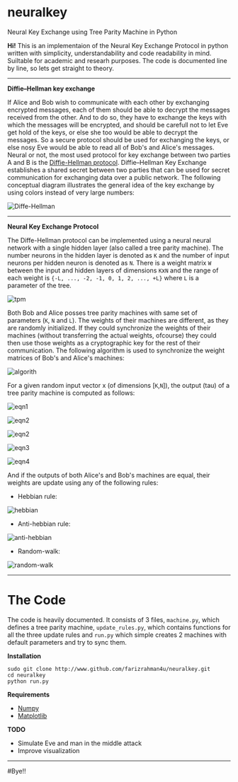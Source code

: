 # neuralkey
Neural Key Exchange using Tree Parity Machine in Python

**Hi!** This is an implementaion of the Neural Key Exchange Protocol in python written with simplicity, understandability and code readability in mind. Suiltable for academic and researh purposes. The code is documented line by line, so lets get straight to theory.
___
**Diffie–Hellman key exchange**

If Alice and Bob wish to communicate with each other by exchanging encrypted messages, each of them should be able to decrypt the messages received from the other. And to do so, they have to exchange the keys with which the messages will be encrypted, and should be carefull not to let Eve get hold of the keys, or else she too would be able to decrypt the messages. So a secure protocol should be used for exchanging the keys, or else nosy Eve would be able to read all of Bob's and Alice's messages.
Neural or not, the most used protocol for key exchange between two parties A and B is the [Diffie-Hellman protocol](https://en.wikipedia.org/wiki/Diffie%E2%80%93Hellman_key_exchange). Diffie–Hellman Key Exchange establishes a shared secret between two parties that can be used for secret communication for exchanging data over a public network. The following conceptual diagram illustrates the general idea of the key exchange by using colors instead of very large numbers:

![Diffe-Hellman](https://upload.wikimedia.org/wikipedia/commons/thumb/4/46/Diffie-Hellman_Key_Exchange.svg/250px-Diffie-Hellman_Key_Exchange.svg.png)
____
**Neural Key Exchange Protocol**

The Diffe-Hellman protocol can be implemented using a neural neural network with a single hidden layer (also called a tree parity machine). The number neurons in the hidden layer is denoted as `K` and the number of input neurons per hidden neuron is denoted as `N`. There is a weight matrix `W` between the input and hidden layers of dimensions `K`x`N` and the range of each weight is `{-L, ..., -2, -1, 0, 1, 2, ..., +L}` where `L` is a parameter of the tree.

![tpm](https://upload.wikimedia.org/wikipedia/commons/thumb/e/e1/TreeParityMachine.jpg/350px-TreeParityMachine.jpg)

Both Bob and Alice posses tree parity machines with same set of parameters (`K`, `N` and `L`). The weights of their machines are different, as they are randomly initialized. If they could synchronize the weights of their machines (without transferring the actual weights, ofcourse) they could then use those weights as a cryptographic key for the rest of their communication. The following algorithm is used to synchronize the weight matrices of Bob's and Alice's machines:

![algorith](http://i66.tinypic.com/rk0jd5.png)

For a given random input vector x (of dimensions [`K`,`N`]), the output (tau) of a tree parity machine is computed as follows:

![eqn1](https://upload.wikimedia.org/math/3/7/8/378239a5ebfd6a4909c41bfb56290785.png)

![eqn2](https://upload.wikimedia.org/math/f/0/c/f0cc1ef36d3e0ed3122a4d5bb5174b24.png)

![eqn2](https://upload.wikimedia.org/math/f/6/c/f6c71d6ddb62c05156e28257d2ee7321.png)

![eqn3](https://upload.wikimedia.org/math/2/6/c/26ca3289b0a374f571997861520afd19.png)

![eqn4](https://upload.wikimedia.org/math/8/e/2/8e294fb8aa31d991f17adb60962a35ba.png)

And if the outputs of both Alice's and Bob's machines are equal, their weights are update using any of the following rules:

* Hebbian rule:

![hebbian](https://upload.wikimedia.org/math/e/a/0/ea00bf9f38c084eb3dd2f05f18d7c7f8.png)

* Anti-hebbian rule:

![anti-hebbian](https://upload.wikimedia.org/math/4/b/e/4be8643c90715a90d50f1699dcccffb5.png)

* Random-walk:

![random-walk](https://upload.wikimedia.org/math/2/7/4/274044e2c0b5f84e79f7080270a4d48d.png)
___

# The Code

The code is heavily documented. It consists of 3 files, `machine.py`, which defines a tree parity machine, `update_rules.py`, which contains functions for all the three update rules and `run.py` which simple creates 2 machines with default parameters and try to sync them.

**Installation**

```
sudo git clone http://www.github.com/farizrahman4u/neuralkey.git
cd neuralkey
python run.py
```

**Requirements**
* [Numpy](www.numpy.org)
* [Matplotlib](www.matplotlib.org)

**TODO**

* Simulate Eve and man in the middle attack
* Improve visualization

___

#Bye!!
